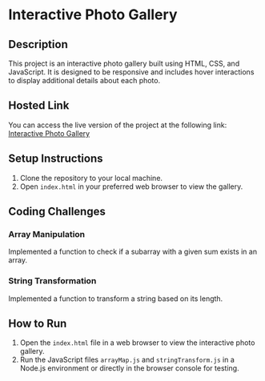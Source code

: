 # Interactive Photo Gallery

## Description
This project is an interactive photo gallery built using HTML, CSS, and JavaScript. It is designed to be responsive and includes hover interactions to display additional details about each photo.
## Hosted Link
You can access the live version of the project at the following link:
[Interactive Photo Gallery](https://intern-challenge-gamma.vercel.app/)

## Setup Instructions
1. Clone the repository to your local machine.
2. Open `index.html` in your preferred web browser to view the gallery.

## Coding Challenges
### Array Manipulation
Implemented a function to check if a subarray with a given sum exists in an array. 

### String Transformation
Implemented a function to transform a string based on its length.

## How to Run
1. Open the `index.html` file in a web browser to view the interactive photo gallery.
2. Run the JavaScript files `arrayMap.js` and `stringTransform.js` in a Node.js environment or directly in the browser console for testing.

